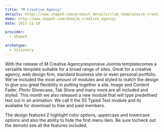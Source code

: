 ```yaml
---
title: "M Creative Agency"
details: https://www.shape5.com/product_details/club_templates/m_creative_agency_-_club_template.html
demo: http://www.shape5.com/demo/m_creative_agency/
date: 2017-11-10

provider:
  - Shape5

archetype:
  - Visionary
---
```


With the release of M Creative Agencyresponsive Joomla templatecomes a versatile template suitable for a broad range of sites. Great for a creative agency, web design firm, standard business site or even personal portfolio. We've included the most amount of modules and styled to match the design to give you great flexibility in putting together a site. Image and Content Fader, Photo Showcase, Tab Show and many more are all included and styled. This month we also released a new module that will type predefined text out in an animation. We call it the S5 Typed Text module and its available for download to free and paid members.

The design features 2 highlight color options, uppercase and lowercase options and also the ability to hide the first menu item. Be sure tocheck out the demoto see all the features included.
